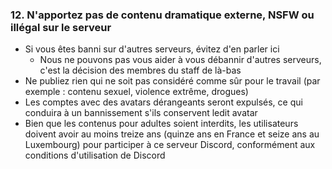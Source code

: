 ### 12. N'apportez pas de contenu dramatique externe, NSFW ou illégal sur le serveur

- Si vous êtes banni sur d'autres serveurs, évitez d'en parler ici
   - Nous ne pouvons pas vous aider à vous débannir d'autres serveurs, c'est la décision des membres du staff de là-bas
- Ne publiez rien qui ne soit pas considéré comme sûr pour le travail (par exemple : contenu sexuel, violence extrême, drogues)
- Les comptes avec des avatars dérangeants seront expulsés, ce qui conduira à un bannissement s'ils conservent ledit avatar
- Bien que les contenus pour adultes soient interdits, les utilisateurs doivent avoir au moins treize ans (quinze ans en France et seize ans au Luxembourg) pour participer à ce serveur Discord, conformément aux conditions d'utilisation de Discord

